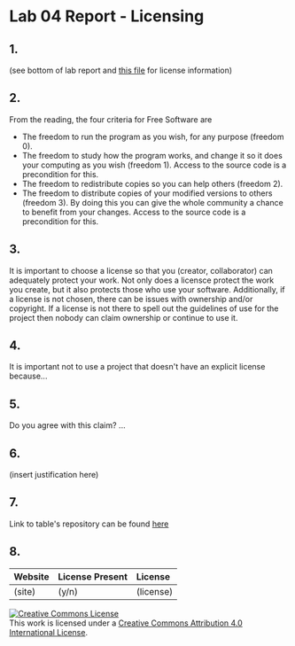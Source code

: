 # Lab 04 Report - Licensing

## 1.

(see bottom of lab report and [this file](https://github.com/emkulka/oss-repo-template/blob/master/labs/lab-04/LICENSE) for license information)

## 2. 

From the reading, the four criteria for Free Software are
 - The freedom to run the program as you wish, for any purpose (freedom 0).
 - The freedom to study how the program works, and change it so it does your computing as you wish (freedom 1). Access to the source code is a precondition for this.
- The freedom to redistribute copies so you can help others (freedom 2).
- The freedom to distribute copies of your modified versions to others (freedom 3). By doing this you can give the whole community a chance to benefit from your changes. Access to the source code is a precondition for this.

## 3. 

It is important to choose a license so that you (creator, collaborator) can adequately protect your work. Not only does a licensce protect the work you create, but it also protects those who use your software. Additionally, if a license is not chosen, there can be issues with ownership and/or copyright. If a license is not there to spell out the guidelines of use for the project then nobody can claim ownership or continue to use it. 

## 4. 

It is important not to use a project that doesn't have an explicit license because...

## 5.

Do you agree with this claim? ...

## 6. 

(insert justification here)

## 7. 

Link to table's repository can be found [here](https://github.com/ThomasAndrasek/open-source-game)

## 8. 

Website | License Present | License
---------|:----------|:-------
(site) | (y/n) | (license)


<a rel="license" href="http://creativecommons.org/licenses/by/4.0/"><img alt="Creative Commons License" style="border-width:0" src="https://i.creativecommons.org/l/by/4.0/88x31.png" /></a><br />This work is licensed under a <a rel="license" href="http://creativecommons.org/licenses/by/4.0/">Creative Commons Attribution 4.0 International License</a>.
